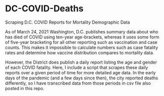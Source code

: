 # DC-COVID-Deaths
Scraping D.C. COVID Reports for Mortality Demographic Data

As of March 24, 2021 Washington, D.C. publishes summary data about who has died of COVID using ten-year age-brackets, whereas it uses some form of five-year bracketing for all other reporting such as vaccination and case counts. This makes it impossible to calculate numbers such as case fatality rates and determine how vaccine distribution compares to mortality data.

However, the District does publish a daily report listing the age and gender of each COVID fatality.  Here, I include a  script that scrapes these daily reports over a given period of time for more detailed age data. In the early days of the pandemic (and a few days since then), the city reported deaths differently, so I have transcribed data from those periods in csv file also posted in this repo.
